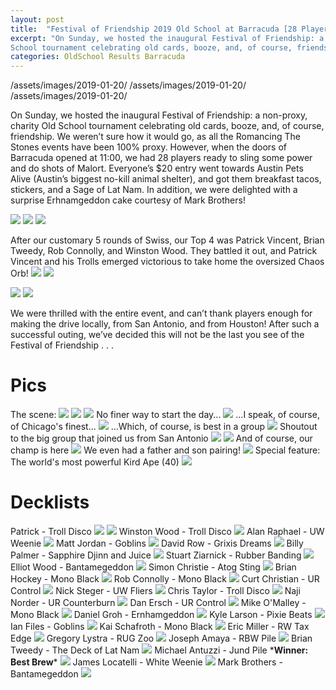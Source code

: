```yaml
---
layout: post
title:  "Festival of Friendship 2019 Old School at Barracuda [28 Players]"
excerpt: "On Sunday, we hosted the inaugural Festival of Friendship: a non-proxy, charity Old
School tournament celebrating old cards, booze, and, of course, friendship."
categories: OldSchool Results Barracuda
---
```


/assets/images/2019-01-20/
/assets/images/2019-01-20/
/assets/images/2019-01-20/

On Sunday, we hosted the inaugural Festival of Friendship: a non-proxy, charity Old School
tournament celebrating old cards, booze, and, of course, friendship. We weren’t sure how it would
go, as all the Romancing The Stones events have been 100% proxy. However, when the doors of
Barracuda opened at 11:00, we had 28 players ready to sling some power and do shots of Malort.
Everyone’s $20 entry went towards Austin Pets Alive (Austin’s biggest no-kill animal shelter),
and got them breakfast tacos, stickers, and a Sage of Lat Nam. In addition, we were delighted with
a surprise Erhnamgeddon cake courtesy of Mark Brothers!

![](/assets/images/2019-01-20/jpg)
![](/assets/images/2019-01-20/2.jpg)
![](/assets/images/2019-01-20/3.jpg)

After our customary 5 rounds of Swiss, our Top 4 was Patrick Vincent, Brian Tweedy, Rob Connolly,
and Winston Wood. They battled it out, and Patrick Vincent and his Trolls emerged victorious to
take home the oversized Chaos Orb!
![](/assets/images/2019-01-20/4.jpg)
![](/assets/images/2019-01-20/5.jpg)

![](/assets/images/2019-01-20/standings_jpg)
![](/assets/images/2019-01-/standings_2.jpg)

We were thrilled with the entire event, and can’t thank players enough for making the drive
locally, from San Antonio, and from Houston! After such a successful outing, we’ve decided this
will not be the last you see of the Festival of Friendship . . .

# Pics

The scene:
![](/assets/images/2019-01-20/6.jpg)
![](/assets/images/2019-01-20/7.jpg)
![](/assets/images/2019-01-20/8.jpg)
No finer way to start the day...
![](/assets/images/2019-01-20/9.jpg)
...I speak, of course, of Chicago's finest...
![](/assets/images/2019-01-20/10.jpg)
...Which, of course, is best in a group
![](/assets/images/2019-01-20/1jpg)
Shoutout to the big group that joined us from San Antonio
![](/assets/images/2019-01-20/12.jpg)
![](/assets/images/2019-01-20/13.jpg)
And of course, our champ is here
![](/assets/images/2019-01-20/14.jpg)
We even had a father and son pairing!
![](/assets/images/2019-01-20/15.jpg)
Special feature: The world's most powerful Kird Ape (40)
![](/assets/images/2019-01-20/16.jpg)

# Decklists

Patrick - Troll Disco
![](/assets/images/2019-01-20/deck-1.jpg)
![](/assets/images/2019-01-20/deck-1a.jpg)
Winston Wood - Troll Disco
![](/assets/images/2019-01-20/deck-2jpg)
Alan Raphael - UW Weenie
![](/assets/images/2019-01-20/deck-3.jpg)
Matt Jordan - Goblins
![](/assets/images/2019-01-20/deck-4.jpg)
David Row - Grixis Dreams
![](/assets/images/2019-01-20/deck-5.jpg)
Billy Palmer - Sapphire Djinn and Juice
![](/assets/images/2019-01-20/deck-6.jpg)
Stuart Ziarnick - Rubber Banding
![](/assets/images/2019-01-20/deck-7.jpg)
Elliot Wood - Bantamegeddon
![](/assets/images/2019-01-20/deck-8.jpg)
Simon Christie - Atog Sting
![](/assets/images/2019-01-20/deck-9.jpg)
Brian Hockey - Mono Black
![](/assets/images/2019-01-20/deck-10.jpg)
Rob Connolly - Mono Black
![](/assets/images/2019-01-20/deck-11jpg)
Curt Christian - UR Control
![](/assets/images/2019-01-20/deck-12.jpg)
Nick Steger - UW Fliers
![](/assets/images/2019-01-20/deck-13.jpg)
Chris Taylor - Troll Disco
![](/assets/images/2019-01-20/deck-14.jpg)
Naji Norder - UR Counterburn
![](/assets/images/2019-01-20/deck-15.jpg)
Dan Ersch - UR Control
![](/assets/images/2019-01-20/deck-16.jpg)
Mike O'Malley - Mono Black
![](/assets/images/2019-01-20/deck-17.jpg)
Daniel Groh - Ernhamgeddon
![](/assets/images/2019-01-20/deck-18.jpg)
Kyle Larson - Pixie Beats
![](/assets/images/2019-01-20/deck-19.jpg)
Ian Files - Goblins
![](/assets/images/2019-01-20/deck-20.jpg)
Kai Schafroth - Mono Black
![](/assets/images/2019-01-20/deck-21jpg)
Eric Miller - RW Tax Edge
![](/assets/images/2019-01-20/deck-22.jpg)
Gregory Lystra - RUG Zoo
![](/assets/images/2019-01-20/deck-23.jpg)
Joseph Amaya - RBW Pile
![](/assets/images/2019-01-20/deck-24.jpg)
Brian Tweedy - The Deck of Lat Nam
![](/assets/images/2019-01-20/deck-25.jpg)
Michael Antuzzi - Jund Pile \***Winner: Best Brew**\*
![](/assets/images/2019-01-20/deck-26.jpg)
James Locatelli - White Weenie
![](/assets/images/2019-01-20/deck-27.jpg)
Mark Brothers - Bantamegeddon
![](/assets/images/2019-01-20/deck-28.jpg)
